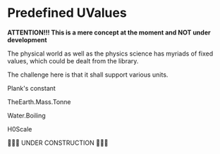# Predefined UValues

**ATTENTION!!! This is a mere concept at the moment and NOT under development**

The physical world as well as the physics science has myriads of fixed values, which could be dealt from the library.

The challenge here is that it shall support various units.

Plank's constant

TheEarth.Mass.Tonne


Water.Boiling

H0Scale

🚧🚧🚧 UNDER CONSTRUCTION 🚧🚧🚧
